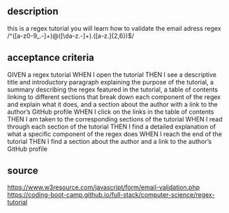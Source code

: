 ## description 

this is a regex tutorial you will learn how to validate the email adress regex 
/^([a-z0-9_\.-]+)@([\da-z\.-]+)\.([a-z\.]{2,6})$/

## acceptance criteria
GIVEN a regex tutorial
WHEN I open the tutorial
THEN I see a descriptive title and introductory paragraph explaining the purpose of the tutorial, a summary describing the regex featured in the tutorial, a table of contents linking to different sections that break down each component of the regex and explain what it does, and a section about the author with a link to the author’s GitHub profile
WHEN I click on the links in the table of contents
THEN I am taken to the corresponding sections of the tutorial
WHEN I read through each section of the tutorial
THEN I find a detailed explanation of what a specific component of the regex does
WHEN I reach the end of the tutorial
THEN I find a section about the author and a link to the author’s GitHub profile

## source
https://www.w3resource.com/javascript/form/email-validation.php
https://coding-boot-camp.github.io/full-stack/computer-science/regex-tutorial
